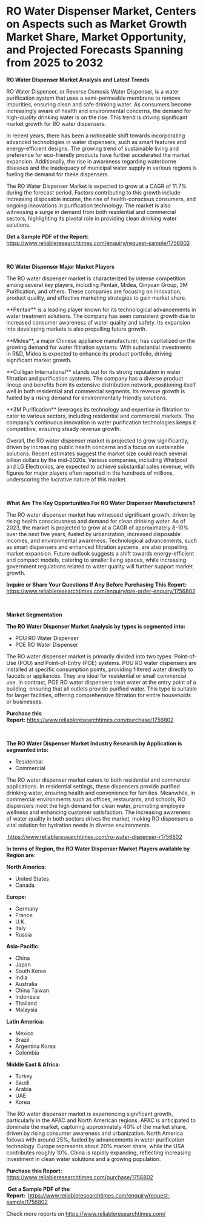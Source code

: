 <p><h1>RO Water Dispenser Market, Centers on Aspects such as Market Growth Market Share, Market Opportunity, and Projected Forecasts Spanning from 2025 to 2032</h1></p><p><strong>RO Water Dispenser Market Analysis and Latest Trends</strong></p>
<p><p>RO Water Dispenser, or Reverse Osmosis Water Dispenser, is a water purification system that uses a semi-permeable membrane to remove impurities, ensuring clean and safe drinking water. As consumers become increasingly aware of health and environmental concerns, the demand for high-quality drinking water is on the rise. This trend is driving significant market growth for RO water dispensers.</p><p>In recent years, there has been a noticeable shift towards incorporating advanced technologies in water dispensers, such as smart features and energy-efficient designs. The growing trend of sustainable living and preference for eco-friendly products have further accelerated the market expansion. Additionally, the rise in awareness regarding waterborne diseases and the inadequacy of municipal water supply in various regions is fueling the demand for these dispensers.</p><p>The RO Water Dispenser Market is expected to grow at a CAGR of 11.7% during the forecast period. Factors contributing to this growth include increasing disposable income, the rise of health-conscious consumers, and ongoing innovations in purification technology. The market is also witnessing a surge in demand from both residential and commercial sectors, highlighting its pivotal role in providing clean drinking water solutions.</p></p>
<p><strong>Get a Sample PDF of the Report:&nbsp;</strong> <a href="https://www.reliableresearchtimes.com/enquiry/request-sample/1756802?utm_campaign=2466&utm_medium=2&utm_source=Github&utm_content=ia&utm_term=18022025&utm_id=ro-water-dispenser">https://www.reliableresearchtimes.com/enquiry/request-sample/1756802</a></p>
<p>&nbsp;</p>
<p><strong>RO Water Dispenser Major Market Players</strong></p>
<p><p>The RO water dispenser market is characterized by intense competition among several key players, including Pentair, Midea, Qinyuan Group, 3M Purification, and others. These companies are focusing on innovation, product quality, and effective marketing strategies to gain market share.</p><p>**Pentair** is a leading player known for its technological advancements in water treatment solutions. The company has seen consistent growth due to increased consumer awareness of water quality and safety. Its expansion into developing markets is also propelling future growth.</p><p>**Midea**, a major Chinese appliance manufacturer, has capitalized on the growing demand for water filtration systems. With substantial investments in R&D, Midea is expected to enhance its product portfolio, driving significant market growth.</p><p>**Culligan International** stands out for its strong reputation in water filtration and purification systems. The company has a diverse product lineup and benefits from its extensive distribution network, positioning itself well in both residential and commercial segments. Its revenue growth is fueled by a rising demand for environmentally friendly solutions.</p><p>**3M Purification** leverages its technology and expertise in filtration to cater to various sectors, including residential and commercial markets. The company’s continuous innovation in water purification technologies keeps it competitive, ensuring steady revenue growth.</p><p>Overall, the RO water dispenser market is projected to grow significantly, driven by increasing public health concerns and a focus on sustainable solutions. Recent estimates suggest the market size could reach several billion dollars by the mid-2020s. Various companies, including Whirlpool and LG Electronics, are expected to achieve substantial sales revenue, with figures for major players often reported in the hundreds of millions, underscoring the lucrative nature of this market.</p></p>
<p>&nbsp;</p>
<p><strong>What Are The Key Opportunities For RO Water Dispenser Manufacturers?</strong></p>
<p><p>The RO water dispenser market has witnessed significant growth, driven by rising health consciousness and demand for clean drinking water. As of 2023, the market is projected to grow at a CAGR of approximately 8-10% over the next five years, fueled by urbanization, increased disposable incomes, and environmental awareness. Technological advancements, such as smart dispensers and enhanced filtration systems, are also propelling market expansion. Future outlook suggests a shift towards energy-efficient and compact models, catering to smaller living spaces, while increasing government regulations related to water quality will further support market growth.</p></p>
<p><strong>Inquire or Share Your Questions If Any Before Purchasing This Report:</strong> <a href="https://www.reliableresearchtimes.com/enquiry/pre-order-enquiry/1756802?utm_campaign=2466&utm_medium=2&utm_source=Github&utm_content=ia&utm_term=18022025&utm_id=ro-water-dispenser">https://www.reliableresearchtimes.com/enquiry/pre-order-enquiry/1756802</a></p>
<p>&nbsp;</p>
<p><strong>Market Segmentation</strong></p>
<p><strong>The RO Water Dispenser Market Analysis by types is segmented into:</strong></p>
<p><ul><li>POU RO Water Dispenser</li><li>POE RO Water Dispenser</li></ul></p>
<p><p>The RO water dispenser market is primarily divided into two types: Point-of-Use (POU) and Point-of-Entry (POE) systems. POU RO water dispensers are installed at specific consumption points, providing filtered water directly to faucets or appliances. They are ideal for residential or small commercial use. In contrast, POE RO water dispensers treat water at the entry point of a building, ensuring that all outlets provide purified water. This type is suitable for larger facilities, offering comprehensive filtration for entire households or businesses.</p></p>
<p><strong>Purchase this Report:&nbsp;</strong><a href="https://www.reliableresearchtimes.com/purchase/1756802?utm_campaign=2466&utm_medium=2&utm_source=Github&utm_content=ia&utm_term=18022025&utm_id=ro-water-dispenser">https://www.reliableresearchtimes.com/purchase/1756802</a></p>
<p>&nbsp;</p>
<p><strong>The RO Water Dispenser Market Industry Research by Application is segmented into:</strong></p>
<p><ul><li>Residential</li><li>Commercial</li></ul></p>
<p><p>The RO water dispenser market caters to both residential and commercial applications. In residential settings, these dispensers provide purified drinking water, ensuring health and convenience for families. Meanwhile, in commercial environments such as offices, restaurants, and schools, RO dispensers meet the high demand for clean water, promoting employee wellness and enhancing customer satisfaction. The increasing awareness of water quality in both sectors drives the market, making RO dispensers a vital solution for hydration needs in diverse environments.</p></p>
<p><a href="https://www.reliableresearchtimes.com/ro-water-dispenser-r1756802?utm_campaign=2466&utm_medium=2&utm_source=Github&utm_content=ia&utm_term=18022025&utm_id=ro-water-dispenser">&nbsp;https://www.reliableresearchtimes.com/ro-water-dispenser-r1756802</a></p>
<p><strong>In terms of Region, the RO Water Dispenser Market Players available by Region are:</strong></p>
<p>
    <p> <strong> North America: </strong>
        <ul>
            <li>United States</li>
            <li>Canada</li>
        </ul>
        </p> 
    <p> <strong> Europe: </strong>
        <ul>
            <li>Germany</li>
            <li>France</li>
            <li>U.K.</li>
            <li>Italy</li>
            <li>Russia</li>
        </ul>
        </p> 
    <p> <strong> Asia-Pacific: </strong>
        <ul>
            <li>China</li>
            <li>Japan</li>
            <li>South Korea</li>
            <li>India</li>
            <li>Australia</li>
            <li>China Taiwan</li>
            <li>Indonesia</li>
            <li>Thailand</li>
            <li>Malaysia</li>
        </ul>
        </p> 
    <p> <strong> Latin America: </strong>
        <ul>
            <li>Mexico</li>
            <li>Brazil</li>
            <li>Argentina Korea</li>
            <li>Colombia</li>
        </ul>
        </p> 
    <p> <strong> Middle East & Africa: </strong>
        <ul>
            <li>Turkey</li>
            <li>Saudi</li>
            <li>Arabia</li>
            <li>UAE</li>
            <li>Korea</li>
        </ul>
    </p>
    </p>
<p><p>The RO water dispenser market is experiencing significant growth, particularly in the APAC and North American regions. APAC is anticipated to dominate the market, capturing approximately 40% of the market share, driven by rising consumer awareness and urbanization. North America follows with around 25%, fueled by advancements in water purification technology. Europe represents about 20% market share, while the USA contributes roughly 10%. China is rapidly expanding, reflecting increasing investment in clean water solutions and a growing population.</p></p>
<p><strong>Purchase this Report: </strong><a href="https://www.reliableresearchtimes.com/purchase/1756802?utm_campaign=2466&utm_medium=2&utm_source=Github&utm_content=ia&utm_term=18022025&utm_id=ro-water-dispenser">https://www.reliableresearchtimes.com/purchase/1756802</a></p>
<p>&nbsp;<strong>Get a Sample PDF of the Report:&nbsp;&nbsp;</strong><a href="https://www.reliableresearchtimes.com/enquiry/request-sample/1756802?utm_campaign=2466&utm_medium=2&utm_source=Github&utm_content=ia&utm_term=18022025&utm_id=ro-water-dispenser">https://www.reliableresearchtimes.com/enquiry/request-sample/1756802</a></p>
<p><strong></strong></p>
<p>Check more reports on <a href="https://www.reliableresearchtimes.com/?utm_campaign=2466&utm_medium=2&utm_source=Github&utm_content=ia&utm_term=18022025&utm_id=ro-water-dispenser">https://www.reliableresearchtimes.com/</a></p>